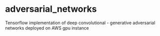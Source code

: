 # adversarial_networks
Tensorflow implementation of deep convolutional - generative adversarial networks deployed on AWS gpu instance
